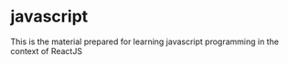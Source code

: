 # javascript
This is the material prepared for learning javascript programming in the context of ReactJS
